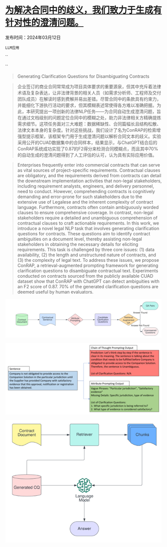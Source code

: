 # [为解决合同中的歧义，我们致力于生成有针对性的澄清问题。](https://arxiv.org/abs/2403.08053)

发布时间：2024年03月12日

`LLM应用`

``

``

> Generating Clarification Questions for Disambiguating Contracts

> 企业签订的商业合同常常成为项目具体要求的重要源泉，但其中充斥着法律术语及复杂表达，让非法律背景的相关人员（如需求分析师、工程师及交付团队成员）在解读时感到费解并易出差错。尽管合同中的条款具有约束力，并能细化下游执行活动的要求，但其模糊表述常使得各方难以准确把握。为此，本研究提出一项创新的法律NLP任务——为合同自动生成澄清问题，旨在通过文档级别的问题定位合同中的模糊之处，助力非法律相关方精确提炼需求细节。这项任务面对三大难题：数据稀缺性、合同篇幅长且结构松散、法律文本本身的复杂度。针对这些挑战，我们设计了名为ConRAP的检索增强型提示框架，该框架专门用于生成澄清问题以解析合同文本的歧义。实验采用公开的CUAD数据集中的合同样本，结果显示，与ChatGPT结合后的ConRAP系统成功实现了0.87的F2得分来检测合同模糊点，而且其中70%的自动生成的澄清问题得到了人工评估的认可，认为具有实际应用价值。

> Enterprises frequently enter into commercial contracts that can serve as vital sources of project-specific requirements. Contractual clauses are obligatory, and the requirements derived from contracts can detail the downstream implementation activities that non-legal stakeholders, including requirement analysts, engineers, and delivery personnel, need to conduct. However, comprehending contracts is cognitively demanding and error-prone for such stakeholders due to the extensive use of Legalese and the inherent complexity of contract language. Furthermore, contracts often contain ambiguously worded clauses to ensure comprehensive coverage. In contrast, non-legal stakeholders require a detailed and unambiguous comprehension of contractual clauses to craft actionable requirements. In this work, we introduce a novel legal NLP task that involves generating clarification questions for contracts. These questions aim to identify contract ambiguities on a document level, thereby assisting non-legal stakeholders in obtaining the necessary details for eliciting requirements. This task is challenged by three core issues: (1) data availability, (2) the length and unstructured nature of contracts, and (3) the complexity of legal text. To address these issues, we propose ConRAP, a retrieval-augmented prompting framework for generating clarification questions to disambiguate contractual text. Experiments conducted on contracts sourced from the publicly available CUAD dataset show that ConRAP with ChatGPT can detect ambiguities with an F2 score of 0.87. 70% of the generated clarification questions are deemed useful by human evaluators.

![为解决合同中的歧义，我们致力于生成有针对性的澄清问题。](../../../paper_images/2403.08053/x1.png)

![为解决合同中的歧义，我们致力于生成有针对性的澄清问题。](../../../paper_images/2403.08053/x2.png)

![为解决合同中的歧义，我们致力于生成有针对性的澄清问题。](../../../paper_images/2403.08053/x3.png)